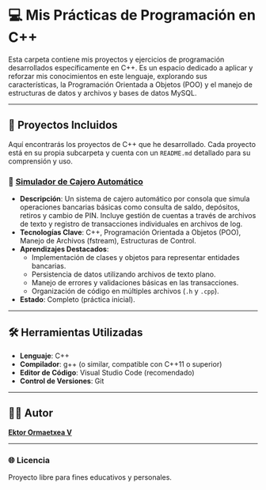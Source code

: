 # 💻 Mis Prácticas de Programación en C++

Esta carpeta contiene mis proyectos y ejercicios de programación desarrollados específicamente en C++. Es un espacio dedicado a aplicar y reforzar mis conocimientos en este lenguaje, explorando sus características, la Programación Orientada a Objetos (POO) y el manejo de estructuras de datos y archivos y bases de datos MySQL.

---

## 🎯 Proyectos Incluidos

Aquí encontrarás los proyectos de C++ que he desarrollado. Cada proyecto está en su propia subcarpeta y cuenta con un `README.md` detallado para su comprensión y uso.

### 🏧 [Simulador de Cajero Automático](Cajero/)

* **Descripción**: Un sistema de cajero automático por consola que simula operaciones bancarias básicas como consulta de saldo, depósitos, retiros y cambio de PIN. Incluye gestión de cuentas a través de archivos de texto y registro de transacciones individuales en archivos de log.
* **Tecnologías Clave**: C++, Programación Orientada a Objetos (POO), Manejo de Archivos (fstream), Estructuras de Control.
* **Aprendizajes Destacados**:
    * Implementación de clases y objetos para representar entidades bancarias.
    * Persistencia de datos utilizando archivos de texto plano.
    * Manejo de errores y validaciones básicas en las transacciones.
    * Organización de código en múltiples archivos (`.h` y `.cpp`).
* **Estado**: Completo (práctica inicial).
---

## 🛠️ Herramientas Utilizadas

* **Lenguaje**: C++
* **Compilador**: g++ (o similar, compatible con C++11 o superior)
* **Editor de Código**: Visual Studio Code (recomendado)
* **Control de Versiones**: Git

---

## 👨‍💻 Autor
**[Ektor Ormaetxea V](https://github.com/EktorOrmaexteaV)**

---

### 🌐 Licencia
Proyecto libre para fines educativos y personales.
